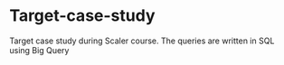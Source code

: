 # Target-case-study
Target case study during Scaler course. The queries are written in SQL using Big Query
